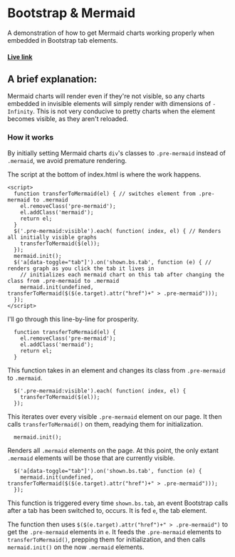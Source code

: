 # Bootstrap & Mermaid
A demonstration of how to get Mermaid charts working properly when embedded in Bootstrap tab elements.
#### [Live link](https://williamlemens.com/assets/mermaid-sample.html)
## A brief explanation:
Mermaid charts will render even if they're not visible, so any charts embedded in invisible elements will simply render with dimensions of `-Infinity`. This is not very conducive to pretty charts when the element becomes visible, as they aren't reloaded.
### How it works
By initially setting Mermaid charts `div`'s classes to `.pre-mermaid` instead of `.mermaid`, we avoid premature rendering.

The script at the bottom of index.html is where the work happens.
```
<script>
  function transferToMermaid(el) { // switches element from .pre-mermaid to .mermaid
    el.removeClass('pre-mermaid');
    el.addClass('mermaid');
    return el;
  }
  $('.pre-mermaid:visible').each( function( index, el) { // Renders all initially visible graphs
    transferToMermaid($(el));
  });
  mermaid.init();
  $('a[data-toggle="tab"]').on('shown.bs.tab', function (e) { // renders graph as you click the tab it lives in
    // initializes each mermaid chart on this tab after changing the class from .pre-mermaid to .mermaid
    mermaid.init(undefined, transferToMermaid($($(e.target).attr("href")+" > .pre-mermaid")));
  });
</script>
```
I'll go through this line-by-line for prosperity.
```
  function transferToMermaid(el) {
    el.removeClass('pre-mermaid');
    el.addClass('mermaid');
    return el;
  }
```
This function takes in an element and changes its class from `.pre-mermaid` to `.mermaid`.
```
  $('.pre-mermaid:visible').each( function( index, el) {
    transferToMermaid($(el));
  });
```
This iterates over every visible `.pre-mermaid` element on our page. It then calls `transferToMermaid()` on them, readying them for initialization.
```
  mermaid.init();
```
Renders all `.mermaid` elements on the page. At this point, the only extant `.mermaid` elements will be those that are currently visible.
```
  $('a[data-toggle="tab"]').on('shown.bs.tab', function (e) {
    mermaid.init(undefined, transferToMermaid($($(e.target).attr("href")+" > .pre-mermaid")));
  });
```
This function is triggered every time `shown.bs.tab`, an event Bootstrap calls after a tab has been switched to, occurs. It is fed `e`, the tab element.

The function then uses `$($(e.target).attr("href")+" > .pre-mermaid")` to get the `.pre-mermaid` elements in `e`. It feeds the `.pre-mermaid` elements to `transferToMermaid()`, prepping them for initialization, and then calls `mermaid.init()` on the now `.mermaid` elements.
